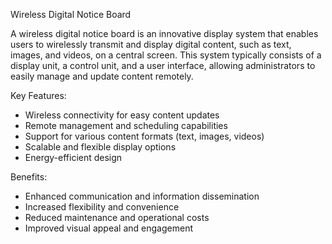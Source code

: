 Wireless Digital Notice Board

A wireless digital notice board is an innovative display system that enables users to wirelessly transmit and display digital content, such as text, images, and videos, on a central screen. This system typically consists of a display unit, a control unit, and a user interface, allowing administrators to easily manage and update content remotely.

Key Features:

- Wireless connectivity for easy content updates
- Remote management and scheduling capabilities
- Support for various content formats (text, images, videos)
- Scalable and flexible display options
- Energy-efficient design

Benefits:

- Enhanced communication and information dissemination
- Increased flexibility and convenience
- Reduced maintenance and operational costs
- Improved visual appeal and engagement
